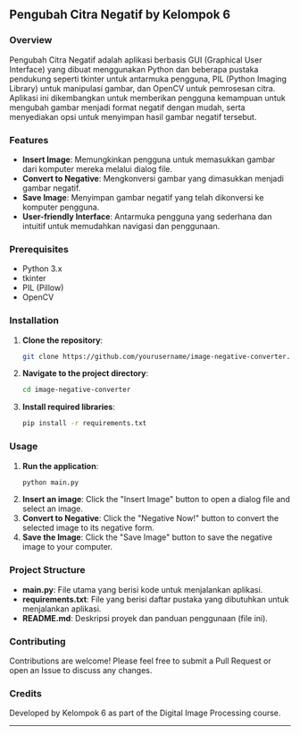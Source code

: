 ## Pengubah Citra Negatif by Kelompok 6

### Overview
Pengubah Citra Negatif adalah aplikasi berbasis GUI (Graphical User Interface) yang dibuat menggunakan Python dan beberapa pustaka pendukung seperti tkinter untuk antarmuka pengguna, PIL (Python Imaging Library) untuk manipulasi gambar, dan OpenCV untuk pemrosesan citra. Aplikasi ini dikembangkan untuk memberikan pengguna kemampuan untuk mengubah gambar menjadi format negatif dengan mudah, serta menyediakan opsi untuk menyimpan hasil gambar negatif tersebut.

### Features
- **Insert Image**: Memungkinkan pengguna untuk memasukkan gambar dari komputer mereka melalui dialog file.
- **Convert to Negative**: Mengkonversi gambar yang dimasukkan menjadi gambar negatif.
- **Save Image**: Menyimpan gambar negatif yang telah dikonversi ke komputer pengguna.
- **User-friendly Interface**: Antarmuka pengguna yang sederhana dan intuitif untuk memudahkan navigasi dan penggunaan.

### Prerequisites
- Python 3.x
- tkinter
- PIL (Pillow)
- OpenCV

### Installation
1. **Clone the repository**:
    ```bash
    git clone https://github.com/yourusername/image-negative-converter.git
    ```
2. **Navigate to the project directory**:
    ```bash
    cd image-negative-converter
    ```
3. **Install required libraries**:
    ```bash
    pip install -r requirements.txt
    ```

### Usage
1. **Run the application**:
    ```bash
    python main.py
    ```
2. **Insert an image**: Click the "Insert Image" button to open a dialog file and select an image.
3. **Convert to Negative**: Click the "Negative Now!" button to convert the selected image to its negative form.
4. **Save the Image**: Click the "Save Image" button to save the negative image to your computer.

### Project Structure
- **main.py**: File utama yang berisi kode untuk menjalankan aplikasi.
- **requirements.txt**: File yang berisi daftar pustaka yang dibutuhkan untuk menjalankan aplikasi.
- **README.md**: Deskripsi proyek dan panduan penggunaan (file ini).

### Contributing
Contributions are welcome! Please feel free to submit a Pull Request or open an Issue to discuss any changes.

### Credits
Developed by Kelompok 6 as part of the Digital Image Processing course.

---
